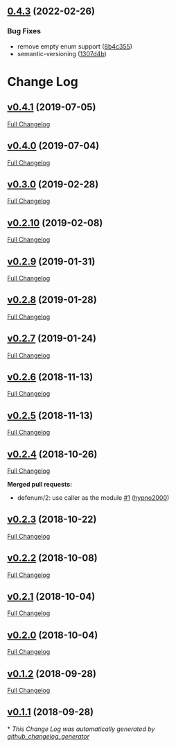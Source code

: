 ## [0.4.3](https://github.com/coingaming/gen_enum/compare/v0.4.2...v0.4.3) (2022-02-26)


### Bug Fixes

* remove empty enum support ([8b4c355](https://github.com/coingaming/gen_enum/commit/8b4c35549710677b0cddf74838d9b2ac7a0e8996))
* semantic-versioning ([1307d4b](https://github.com/coingaming/gen_enum/commit/1307d4bdf9151fa26aef641d4ed6366c0e0a4a1c))

# Change Log

## [v0.4.1](https://github.com/coingaming/gen_enum/tree/v0.4.1) (2019-07-05)
[Full Changelog](https://github.com/coingaming/gen_enum/compare/v0.4.0...v0.4.1)

## [v0.4.0](https://github.com/coingaming/gen_enum/tree/v0.4.0) (2019-07-04)
[Full Changelog](https://github.com/coingaming/gen_enum/compare/v0.3.0...v0.4.0)

## [v0.3.0](https://github.com/coingaming/gen_enum/tree/v0.3.0) (2019-02-28)
[Full Changelog](https://github.com/coingaming/gen_enum/compare/v0.2.10...v0.3.0)

## [v0.2.10](https://github.com/coingaming/gen_enum/tree/v0.2.10) (2019-02-08)
[Full Changelog](https://github.com/coingaming/gen_enum/compare/v0.2.9...v0.2.10)

## [v0.2.9](https://github.com/coingaming/gen_enum/tree/v0.2.9) (2019-01-31)
[Full Changelog](https://github.com/coingaming/gen_enum/compare/v0.2.8...v0.2.9)

## [v0.2.8](https://github.com/coingaming/gen_enum/tree/v0.2.8) (2019-01-28)
[Full Changelog](https://github.com/coingaming/gen_enum/compare/v0.2.7...v0.2.8)

## [v0.2.7](https://github.com/coingaming/gen_enum/tree/v0.2.7) (2019-01-24)
[Full Changelog](https://github.com/coingaming/gen_enum/compare/v0.2.6...v0.2.7)

## [v0.2.6](https://github.com/coingaming/gen_enum/tree/v0.2.6) (2018-11-13)
[Full Changelog](https://github.com/coingaming/gen_enum/compare/v0.2.5...v0.2.6)

## [v0.2.5](https://github.com/coingaming/gen_enum/tree/v0.2.5) (2018-11-13)
[Full Changelog](https://github.com/coingaming/gen_enum/compare/v0.2.4...v0.2.5)

## [v0.2.4](https://github.com/coingaming/gen_enum/tree/v0.2.4) (2018-10-26)
[Full Changelog](https://github.com/coingaming/gen_enum/compare/v0.2.3...v0.2.4)

**Merged pull requests:**

- defenum/2: use caller as the module [\#1](https://github.com/coingaming/gen_enum/pull/1) ([hypno2000](https://github.com/hypno2000))

## [v0.2.3](https://github.com/coingaming/gen_enum/tree/v0.2.3) (2018-10-22)
[Full Changelog](https://github.com/coingaming/gen_enum/compare/v0.2.2...v0.2.3)

## [v0.2.2](https://github.com/coingaming/gen_enum/tree/v0.2.2) (2018-10-08)
[Full Changelog](https://github.com/coingaming/gen_enum/compare/v0.2.1...v0.2.2)

## [v0.2.1](https://github.com/coingaming/gen_enum/tree/v0.2.1) (2018-10-04)
[Full Changelog](https://github.com/coingaming/gen_enum/compare/v0.2.0...v0.2.1)

## [v0.2.0](https://github.com/coingaming/gen_enum/tree/v0.2.0) (2018-10-04)
[Full Changelog](https://github.com/coingaming/gen_enum/compare/v0.1.2...v0.2.0)

## [v0.1.2](https://github.com/coingaming/gen_enum/tree/v0.1.2) (2018-09-28)
[Full Changelog](https://github.com/coingaming/gen_enum/compare/v0.1.1...v0.1.2)

## [v0.1.1](https://github.com/coingaming/gen_enum/tree/v0.1.1) (2018-09-28)


\* *This Change Log was automatically generated by [github_changelog_generator](https://github.com/skywinder/Github-Changelog-Generator)*
